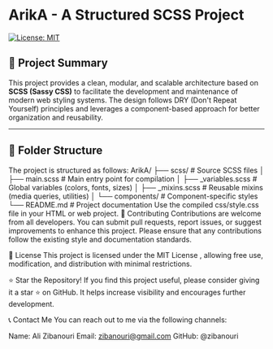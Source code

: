 # ArikA - A Structured SCSS Project

[![License: MIT](https://img.shields.io/badge/License-MIT-yellow.svg)](https://opensource.org/licenses/MIT) 

## 📘 Project Summary

This project provides a clean, modular, and scalable architecture based on **SCSS (Sassy CSS)** to facilitate the development and maintenance of modern web styling systems. The design follows DRY (Don't Repeat Yourself) principles and leverages a component-based approach for better organization and reusability.

---

## 📁 Folder Structure

The project is structured as follows:
ArikA/
├── scss/ # Source SCSS files
│ ├── main.scss # Main entry point for compilation
│ ├── _variables.scss # Global variables (colors, fonts, sizes)
│ ├── _mixins.scss # Reusable mixins (media queries, utilities)
│ └── components/ # Component-specific styles
└── README.md # Project documentation
Use the compiled css/style.css file in your HTML or web project.
🤝 Contributing
Contributions are welcome from all developers. You can submit pull requests, report issues, or suggest improvements to enhance this project. Please ensure that any contributions follow the existing style and documentation standards.

📄 License
This project is licensed under the MIT License , allowing free use, modification, and distribution with minimal restrictions.

⭐ Star the Repository!
If you find this project useful, please consider giving it a star ⭐ on GitHub. It helps increase visibility and encourages further development.

📞 Contact Me
You can reach out to me via the following channels:

Name: Ali Zibanouri
Email: zibanouri@gmail.com
GitHub: @zibanouri

